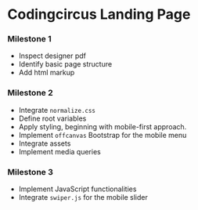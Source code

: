 # Codingcircus Landing Page

### Milestone 1
- Inspect designer pdf 
- Identify basic page structure
- Add html markup 

### Milestone 2
- Integrate `normalize.css`
- Define root variables
- Apply styling, beginning with mobile-first approach.
- Implement `offcanvas` Bootstrap for the mobile menu
- Integrate assets
- Implement media queries

### Milestone 3
- Implement JavaScript functionalities
- Integrate `swiper.js` for the mobile slider
